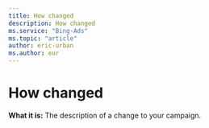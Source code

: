 ```yaml
---
title: How changed
description: How changed
ms.service: "Bing-Ads"
ms.topic: "article"
author: eric-urban
ms.author: eur
---
```


# How changed

**What it is:**    The description of a change to your campaign.


